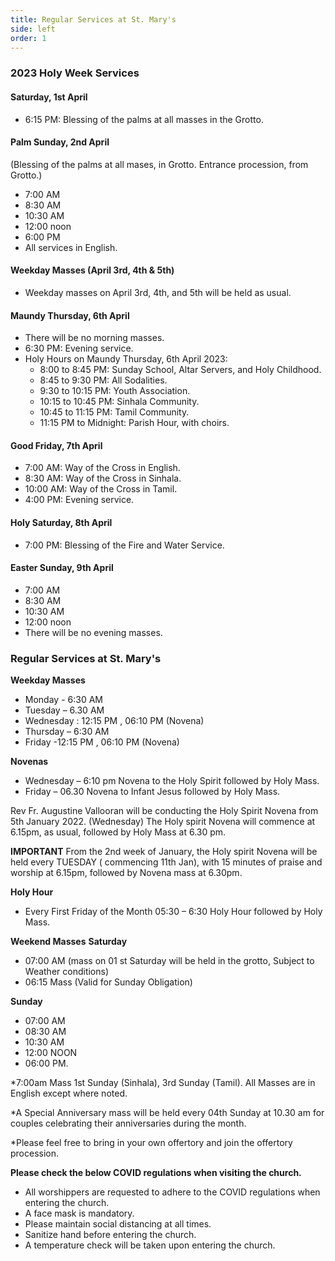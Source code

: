 ```yaml
---
title: Regular Services at St. Mary's
side: left
order: 1
---
```

### 2023 Holy Week Services ###
#### Saturday, 1st April
- 6:15 PM: Blessing of the palms at all masses in the Grotto.

#### Palm Sunday, 2nd April
(Blessing of the palms at all mases, in Grotto. Entrance procession, from Grotto.)
- 7:00 AM
- 8:30 AM
- 10:30 AM
- 12:00 noon
- 6:00 PM
- All services in English.

#### Weekday Masses (April 3rd, 4th & 5th)
- Weekday masses on April 3rd, 4th, and 5th will be held as usual.

#### Maundy Thursday, 6th April
- There will be no morning masses.
- 6:30 PM: Evening service.
- Holy Hours on Maundy Thursday, 6th April 2023:
  - 8:00 to 8:45 PM: Sunday School, Altar Servers, and Holy Childhood.
  - 8:45 to 9:30 PM: All Sodalities.
  - 9:30 to 10:15 PM: Youth Association.
  - 10:15 to 10:45 PM: Sinhala Community.
  - 10:45 to 11:15 PM: Tamil Community.
  - 11:15 PM to Midnight: Parish Hour, with choirs.

#### Good Friday, 7th April
- 7:00 AM: Way of the Cross in English.
- 8:30 AM: Way of the Cross in Sinhala.
- 10:00 AM: Way of the Cross in Tamil.
- 4:00 PM: Evening service.

#### Holy Saturday, 8th April
- 7:00 PM: Blessing of the Fire and Water Service.

#### Easter Sunday, 9th April
- 7:00 AM
- 8:30 AM
- 10:30 AM
- 12:00 noon
- There will be no evening masses.

### Regular Services at St. Mary's

**Weekday Masses**
* Monday - 6:30 AM
* Tuesday – 6.30 AM
* Wednesday : 12:15 PM , 06:10 PM (Novena)
* Thursday – 6:30 AM
* Friday -12:15 PM , 06:10 PM (Novena)

**Novenas**

* Wednesday – 6:10 pm Novena to the Holy Spirit followed by Holy Mass.
* Friday – 06.30 Novena to Infant Jesus followed by Holy Mass.

Rev Fr. Augustine Vallooran  will be conducting the Holy Spirit Novena from 5th January 2022. (Wednesday)
The Holy spirit Novena will commence at 6.15pm, as usual, followed by Holy Mass at 6.30 pm.

 **IMPORTANT**
From the 2nd week of January, the Holy spirit Novena will be held every TUESDAY ( commencing 11th Jan), with 15 minutes of praise and worship at 6.15pm, followed by Novena  mass at 6.30pm.

**Holy Hour** 

* Every First Friday of the Month 05:30 – 6:30 Holy Hour followed by Holy Mass.

**Weekend Masses**
**Saturday**

* 07:00 AM (mass on 01 st Saturday will be held in the grotto, Subject to Weather conditions)
* 06:15 Mass (Valid for Sunday Obligation)

**Sunday**

* 07:00 AM
* 08:30 AM
* 10:30 AM
* 12:00 NOON
* 06:00 PM.

*7:00am Mass 1st Sunday (Sinhala), 3rd Sunday (Tamil). All Masses are in English except where noted. 

*A Special Anniversary mass will be held every 04th Sunday at 10.30 am for couples celebrating their anniversaries during the month.

*Please feel free to bring in your own  offertory and join the offertory procession.

**Please check the below COVID regulations when visiting the church.**
*  All worshippers are requested to adhere to the COVID regulations when entering the church.
* A face mask is mandatory.
* Please maintain social distancing at all times. 
* Sanitize hand before entering the church. 
* A temperature  check will be taken upon entering the church. 

